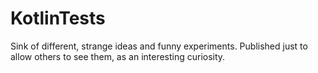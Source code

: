 # KotlinTests

Sink of different, strange ideas and funny experiments. Published just to allow others to see them, as an interesting curiosity.
